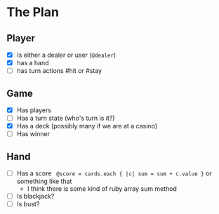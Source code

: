 # The Plan #

## Player
- [x] Is either a dealer or user (` @dealer `)
- [x] has a hand
- [ ] has turn actions #hit or #stay

## Game
- [x] Has players
- [ ] Has a turn state (who's turn is it?)
- [x] Has a deck (possibly many if we are at a casino)
- [ ] Has winner

## Hand
- [ ] Has a score ` @score = cards.each { |c| sum = sum + c.value }` or something like that
  - I think there is some kind of ruby array sum method
- [ ] Is blackjack?
- [ ] Is bust?
